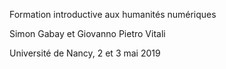 Formation introductive aux humanités numériques

Simon Gabay et Giovanno Pietro Vitali

Université de Nancy, 2 et 3 mai 2019
